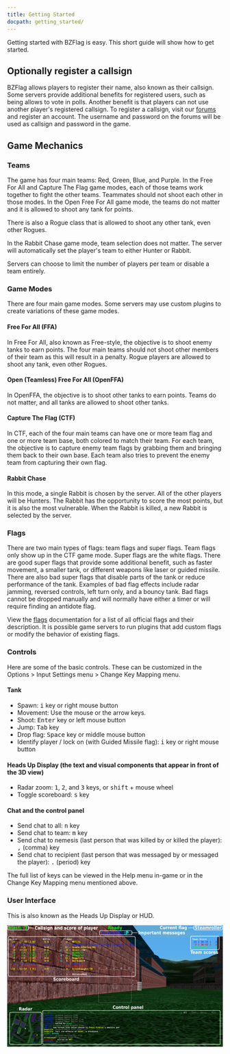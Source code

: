 ```yaml
---
title: Getting Started
docpath: getting_started/
---
```


Getting started with BZFlag is easy. This short guide will show how to get started.

## Optionally register a callsign

BZFlag allows players to register their name, also known as their callsign. Some servers provide additional benefits for registered users, such as being allows to vote in polls. Another benefit is that players can not use another player's registered callsign. To register a callsign, visit our [forums](https://forums.bzflag.org/) and register an account. The username and password on the forums will be used as callsign and password in the game.

## Game Mechanics

### Teams

The game has four main teams: Red, Green, Blue, and Purple. In the Free For All and Capture The Flag game modes, each of those teams work together to fight the other teams. Teammates should not shoot each other in those modes. In the Open Free For All game mode, the teams do not matter and it is allowed to shoot any tank for points.

There is also a Rogue class that is allowed to shoot any other tank, even other Rogues.

In the Rabbit Chase game mode, team selection does not matter. The server will automatically set the player's team to either Hunter or Rabbit.

Servers can choose to limit the number of players per team or disable a team entirely.

### Game Modes

There are four main game modes. Some servers may use custom plugins to create variations of these game modes.

#### Free For All (FFA)

In Free For All, also known as Free-style, the objective is to shoot enemy tanks to earn points. The four main teams should not shoot other members of their team as this will result in a penalty. Rogue players are allowed to shoot any tank, even other Rogues.

#### Open (Teamless) Free For All (OpenFFA)

In OpenFFA, the objective is to shoot other tanks to earn points. Teams do not matter, and all tanks are allowed to shoot other tanks.

#### Capture The Flag (CTF)

In CTF, each of the four main teams can have one or more team flag and one or more team base, both colored to match their team. For each team, the objective is to capture enemy team flags by grabbing them and bringing them back to their own base. Each team also tries to prevent the enemy team from capturing their own flag.

#### Rabbit Chase

In this mode, a single Rabbit is chosen by the server. All of the other players will be Hunters. The Rabbit has the opportunity to score the most points, but it is also the most vulnerable. When the Rabbit is killed, a new Rabbit is selected by the server.

### Flags

There are two main types of flags: team flags and super flags. Team flags only show up in the CTF game mode. Super flags are the white flags. There are good super flags that provide some additional benefit, such as faster movement, a smaller tank, or different weapons like laser or guided missile. There are also bad super flags that disable parts of the tank or reduce performance of the tank. Examples of bad flag effects include radar jamming, reversed controls, left turn only, and a bouncy tank. Bad flags cannot be dropped manually and will normally have either a timer or will require finding an antidote flag.

View the [flags](/documentation/flags/) documentation for a list of all official flags and their description. It is possible game servers to run plugins that add custom flags or modify the behavior of existing flags.

### Controls

Here are some of the basic controls. These can be customized in the Options > Input Settings menu > Change Key Mapping menu.

#### Tank

- Spawn: <kbd>i</kbd> key or right mouse button
- Movement: Use the mouse or the arrow keys.
- Shoot: <kbd>Enter</kbd> key or left mouse button
- Jump: <kbd>Tab</kbd> key
- Drop flag: <kbd>Space</kbd> key or middle mouse button
- Identify player / lock on (with Guided Missile flag): <kbd>i</kbd> key or right mouse button

#### Heads Up Display (the text and visual components that appear in front of the 3D view)

- Radar zoom: <kbd>1</kbd>, <kbd>2</kbd>, and <kbd>3</kbd> keys, or <kbd>shift</kbd> + mouse wheel
- Toggle scoreboard: <kbd>s</kbd> key

#### Chat and the control panel

- Send chat to all: <kbd>n</kbd> key
- Send chat to team: <kbd>m</kbd> key
- Send chat to nemesis (last person that was killed by or killed the player): <kbd>,</kbd> (comma) key
- Send chat to recipient (last person that was messaged by or messaged the player): <kbd>.</kbd> (period) key

The full list of keys can be viewed in the Help menu in-game or in the Change Key Mapping menu mentioned above.

### User Interface

This is also known as the Heads Up Display or HUD.

[![User Interface Layout](/assets/images/documentation/user_interface_layout_small.jpg)](/assets/images/documentation/user_interface_layout.jpg)
